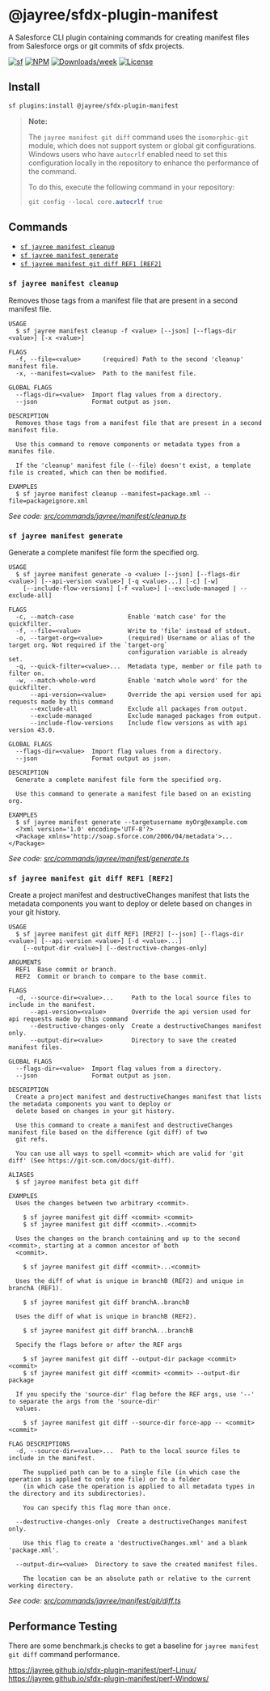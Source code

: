 # @jayree/sfdx-plugin-manifest

A Salesforce CLI plugin containing commands for creating manifest files from Salesforce orgs or git commits of sfdx projects.

[![sf](https://img.shields.io/badge/cli-sf-brightgreen.svg)](https://developer.salesforce.com/tools/salesforcecli)
[![NPM](https://img.shields.io/npm/v/@jayree/sfdx-plugin-manifest.svg?label=@jayree/sfdx-plugin-manifest)](https://npmjs.org/package/@jayree/sfdx-plugin-manifest)
[![Downloads/week](https://img.shields.io/npm/dw/@jayree/sfdx-plugin-manifest.svg)](https://npmjs.org/package/@jayree/sfdx-plugin-manifest)
[![License](https://img.shields.io/badge/License-BSD%203--Clause-brightgreen.svg)](https://raw.githubusercontent.com/jayree/sfdx-plugin-manifest/main/LICENSE.txt)

## Install

```bash
sf plugins:install @jayree/sfdx-plugin-manifest
```

> **Note:**
>
> The `jayree manifest git diff` command uses the `isomorphic-git` module, which does not support system or global git configurations. Windows users who have `autocrlf` enabled need to set this configuration locally in the repository to enhance the performance of the command.
>
> To do this, execute the following command in your repository:
>
> ```powershell
> git config --local core.autocrlf true
> ```




## Commands

<!-- commands -->
* [`sf jayree manifest cleanup`](#sf-jayree-manifest-cleanup)
* [`sf jayree manifest generate`](#sf-jayree-manifest-generate)
* [`sf jayree manifest git diff REF1 [REF2]`](#sf-jayree-manifest-git-diff-ref1-ref2)

### `sf jayree manifest cleanup`

Removes those tags from a manifest file that are present in a second manifest file.

```
USAGE
  $ sf jayree manifest cleanup -f <value> [--json] [--flags-dir <value>] [-x <value>]

FLAGS
  -f, --file=<value>      (required) Path to the second 'cleanup' manifest file.
  -x, --manifest=<value>  Path to the manifest file.

GLOBAL FLAGS
  --flags-dir=<value>  Import flag values from a directory.
  --json               Format output as json.

DESCRIPTION
  Removes those tags from a manifest file that are present in a second manifest file.

  Use this command to remove components or metadata types from a manifes file.

  If the 'cleanup' manifest file (--file) doesn't exist, a template file is created, which can then be modified.

EXAMPLES
  $ sf jayree manifest cleanup --manifest=package.xml --file=packageignore.xml
```

_See code: [src/commands/jayree/manifest/cleanup.ts](https://github.com/jayree/sfdx-plugin-manifest/blob/3.6.15/src/commands/jayree/manifest/cleanup.ts)_

### `sf jayree manifest generate`

Generate a complete manifest file form the specified org.

```
USAGE
  $ sf jayree manifest generate -o <value> [--json] [--flags-dir <value>] [--api-version <value>] [-q <value>...] [-c] [-w]
    [--include-flow-versions] [-f <value>] [--exclude-managed | --exclude-all]

FLAGS
  -c, --match-case               Enable 'match case' for the quickfilter.
  -f, --file=<value>             Write to 'file' instead of stdout.
  -o, --target-org=<value>       (required) Username or alias of the target org. Not required if the `target-org`
                                 configuration variable is already set.
  -q, --quick-filter=<value>...  Metadata type, member or file path to filter on.
  -w, --match-whole-word         Enable 'match whole word' for the quickfilter.
      --api-version=<value>      Override the api version used for api requests made by this command
      --exclude-all              Exclude all packages from output.
      --exclude-managed          Exclude managed packages from output.
      --include-flow-versions    Include flow versions as with api version 43.0.

GLOBAL FLAGS
  --flags-dir=<value>  Import flag values from a directory.
  --json               Format output as json.

DESCRIPTION
  Generate a complete manifest file form the specified org.

  Use this command to generate a manifest file based on an existing org.

EXAMPLES
  $ sf jayree manifest generate --targetusername myOrg@example.com
  <?xml version='1.0' encoding='UTF-8'?>
  <Package xmlns='http://soap.sforce.com/2006/04/metadata'>...</Package>
```

_See code: [src/commands/jayree/manifest/generate.ts](https://github.com/jayree/sfdx-plugin-manifest/blob/3.6.15/src/commands/jayree/manifest/generate.ts)_

### `sf jayree manifest git diff REF1 [REF2]`

Create a project manifest and destructiveChanges manifest that lists the metadata components you want to deploy or delete based on changes in your git history.

```
USAGE
  $ sf jayree manifest git diff REF1 [REF2] [--json] [--flags-dir <value>] [--api-version <value>] [-d <value>...]
    [--output-dir <value>] [--destructive-changes-only]

ARGUMENTS
  REF1  Base commit or branch.
  REF2  Commit or branch to compare to the base commit.

FLAGS
  -d, --source-dir=<value>...     Path to the local source files to include in the manifest.
      --api-version=<value>       Override the api version used for api requests made by this command
      --destructive-changes-only  Create a destructiveChanges manifest only.
      --output-dir=<value>        Directory to save the created manifest files.

GLOBAL FLAGS
  --flags-dir=<value>  Import flag values from a directory.
  --json               Format output as json.

DESCRIPTION
  Create a project manifest and destructiveChanges manifest that lists the metadata components you want to deploy or
  delete based on changes in your git history.

  Use this command to create a manifest and destructiveChanges manifest file based on the difference (git diff) of two
  git refs.

  You can use all ways to spell <commit> which are valid for 'git diff' (See https://git-scm.com/docs/git-diff).

ALIASES
  $ sf jayree manifest beta git diff

EXAMPLES
  Uses the changes between two arbitrary <commit>.

    $ sf jayree manifest git diff <commit> <commit>
    $ sf jayree manifest git diff <commit>..<commit>

  Uses the changes on the branch containing and up to the second <commit>, starting at a common ancestor of both
  <commit>.

    $ sf jayree manifest git diff <commit>...<commit>

  Uses the diff of what is unique in branchB (REF2) and unique in branchA (REF1).

    $ sf jayree manifest git diff branchA..branchB

  Uses the diff of what is unique in branchB (REF2).

    $ sf jayree manifest git diff branchA...branchB

  Specify the flags before or after the REF args

    $ sf jayree manifest git diff --output-dir package <commit> <commit>
    $ sf jayree manifest git diff <commit> <commit> --output-dir package

  If you specify the 'source-dir' flag before the REF args, use '--' to separate the args from the 'source-dir'
  values.

    $ sf jayree manifest git diff --source-dir force-app -- <commit> <commit>

FLAG DESCRIPTIONS
  -d, --source-dir=<value>...  Path to the local source files to include in the manifest.

    The supplied path can be to a single file (in which case the operation is applied to only one file) or to a folder
    (in which case the operation is applied to all metadata types in the directory and its subdirectories).

    You can specify this flag more than once.

  --destructive-changes-only  Create a destructiveChanges manifest only.

    Use this flag to create a 'destructiveChanges.xml' and a blank 'package.xml'.

  --output-dir=<value>  Directory to save the created manifest files.

    The location can be an absolute path or relative to the current working directory.
```

_See code: [src/commands/jayree/manifest/git/diff.ts](https://github.com/jayree/sfdx-plugin-manifest/blob/3.6.15/src/commands/jayree/manifest/git/diff.ts)_
<!-- commandsstop -->

## Performance Testing

There are some benchmark.js checks to get a baseline for `jayree manifest git diff` command performance.

https://jayree.github.io/sfdx-plugin-manifest/perf-Linux/  
https://jayree.github.io/sfdx-plugin-manifest/perf-Windows/
